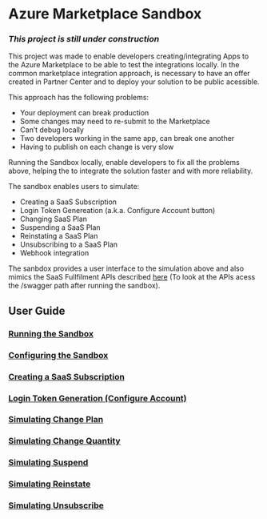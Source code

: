 # Azure Marketplace Sandbox

### *This project is still under construction*

This project was made to enable developers creating/integrating Apps to the Azure Marketplace to be able to test the integrations locally. In the common marketplace integration approach, is necessary to have an offer created in Partner Center and to deploy your solution to be public acessible.

This approach has the following problems:

* Your deployment can break production
* Some changes may need to re-submit to the Marketplace
* Can’t debug locally
* Two developers working in the same app, can break one another
* Having to publish on each change is very slow


Running the Sandbox locally, enable developers to fix all the problems above, helping the to integrate the solution faster and with more reliability.


The sandbox enables users to simulate:
- Creating a SaaS Subscription
- Login Token Genereation (a.k.a. Configure Account button)
- Changing SaaS Plan
- Suspending a SaaS Plan
- Reinstating a SaaS Plan
- Unsubscribing to a SaaS Plan
- Webhook integration
  
The sanbdox provides a user interface to the simulation above and also mimics the SaaS Fullfilment APIs described [here](https://docs.microsoft.com/en-us/azure/marketplace/partner-center-portal/pc-saas-fulfillment-api-v2) (To look at the APIs acess the /swagger path after running the sandbox).

## User Guide

### [Running the Sandbox](../../wiki/Running-the-Sandbox)
### [Configuring the Sandbox](../../wiki/Configuring-the-Sandbox)
### [Creating a SaaS Subscription](../../wiki/Creating-the-SaaS-Subscription)
### [Login Token Generation (Configure Account)](#)
### [Simulating Change Plan](#)
### [Simulating Change Quantity](#)
### [Simulating Suspend](#)
### [Simulating Reinstate](#)
### [Simulating Unsubscribe](#)
